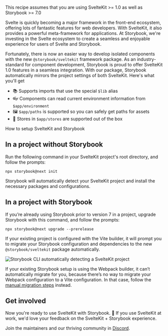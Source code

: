 <div class="aside aside__no-top">

This recipe assumes that you are using SvelteKit >= 1.0 as well as Storybook >= 7.0

</div>

Svelte is quickly becoming a major framework in the front-end ecosystem, offering lots of fantastic features for web developers. With SvelteKit, it also provides a powerful meta-framework for applications. At Storybook, we're investing in the Svelte ecosystem to create a seamless and enjoyable experience for users of Svelte and Storybook.

Fortunately, there is now an easier way to develop isolated components with the new `@storybook/sveltekit` framework package. As an industry-standard for component development, Storybook is proud to offer SvelteKit 1.0 features in a seamless integration. With our package, Storybook automatically mirrors the project settings of both SvelteKit. Here's what you'll get

- 📚 Supports imports that use the special `$lib` alias
- 👓 Components can read current environment information from `$app/environment`
- 🖼️ `$app/paths` is supported so you can safely get paths for assets
- 🛒 Stores in `$app/stores` are supported out of the box

<RecipeHeader>

How to setup SvelteKit and Storybook

</RecipeHeader>

## In a project without Storybook

Run the following command in your SvelteKit project's root directory, and follow the prompts:

```shell
npx storybook@next init
```

Storybook will automatically detect your SvelteKit project and install the necessary packages and configurations.

## In a project with Storybook

If you’re already using Storybook prior to version 7 in a project, upgrade Storybook with this command, and follow the prompts:

```shell
npx storybook@next upgrade --prerelease
```

If your existing project is configured with the Vite builder, it will prompt you to migrate your Storybook configuration and dependencies to the new `@storybook/sveltekit` package automatically.

![Storybook CLI automatically detecting a SvelteKit project](https://storybookblog.ghost.io/content/images/2023/02/Untitled--1-.png)

If your existing Storybook setup is using the Webpack builder, it can’t automatically migrate for you, because there’s no way to migrate your Webpack configuration to a Vite configuration. In that case, follow the [manual migration steps](https://github.com/storybookjs/storybook/tree/next/code/frameworks/sveltekit#manual-migration) instead.

## Get involved

Now you're ready to use SvelteKit with Storybook. 🎉 If you use SvelteKit at work, we'd love your feedback on the SvelteKit + Storybook experience.

Join the maintainers and our thriving community in [Discord](https://discord.gg/storybook).
